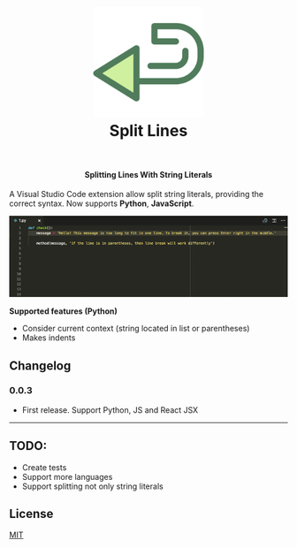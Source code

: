 <h1 align="center">
  <br>
    <img src="https://github.com/pilat/split-lines/blob/master/images/icon.png?raw=true" alt="logo" width="200">
  <br>
  Split Lines
  <br>
  <br>
</h1>

<h4 align="center">Splitting Lines With String Literals</h4>

A Visual Studio Code extension allow split string literals, providing the correct syntax. Now supports **Python**, **JavaScript**. 

![Demo](https://github.com/pilat/split-lines/blob/master/images/demo.gif?raw=true)


**Supported features (Python)**
* Consider current context (string located in list or parentheses)
* Makes indents



## Changelog

### 0.0.3

-  First release. Support Python, JS and React JSX

---

## TODO:
- Create tests
- Support more languages
- Support splitting not only string literals


## License 
[MIT](LICENSE)